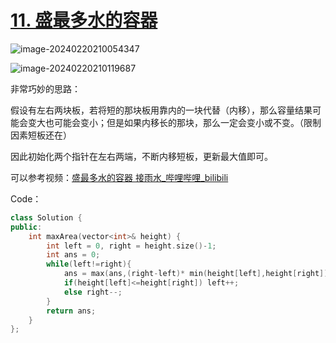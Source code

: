 # [11. 盛最多水的容器](https://leetcode.cn/problems/container-with-most-water/)



![image-20240220210054347](http://henry-typora.oss-cn-beijing.aliyuncs.com/img/image-20240220210054347.png)

![image-20240220210119687](http://henry-typora.oss-cn-beijing.aliyuncs.com/img/image-20240220210119687.png)

非常巧妙的思路：

假设有左右两块板，若将短的那块板用靠内的一块代替（内移），那么容量结果可能会变大也可能会变小；但是如果内移长的那块，那么一定会变小或不变。（限制因素短板还在）

因此初始化两个指针在左右两端，不断内移短板，更新最大值即可。

可以参考视频：[盛最多水的容器 接雨水_哔哩哔哩_bilibili](https://www.bilibili.com/video/BV1Qg411q7ia/?vd_source=c2387af39e36e5591e58f7a0cd21bf21)



Code：

```cpp
class Solution {
public:
    int maxArea(vector<int>& height) {
        int left = 0, right = height.size()-1;
        int ans = 0;
        while(left!=right){
            ans = max(ans,(right-left)* min(height[left],height[right]));
            if(height[left]<=height[right]) left++;
            else right--;
        }
        return ans;
    }
};
```


